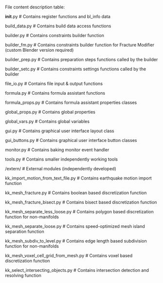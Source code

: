 File content description table:


__init__.py         # Contains register functions and bl_info data

build_data.py       # Contains build data access functions

builder.py          # Contains constraints builder function

builder_fm.py       # Contains constraints builder function for Fracture Modifier (custom Blender version required)

builder_prep.py     # Contains preparation steps functions called by the builder

builder_setc.py     # Contains constraints settings functions called by the builder

file_io.py          # Contains file input & output functions

formula.py          # Contains formula assistant functions

formula_props.py    # Contains formula assistant properties classes

global_props.py     # Contains global properties

global_vars.py      # Contains global variables

gui.py              # Contains graphical user interface layout class

gui_buttons.py      # Contains graphical user interface button classes

monitor.py          # Contains baking monitor event handler

tools.py            # Contains smaller independently working tools


/extern/                              # External modules (independently developed)

kk_import_motion_from_text_file.py    # Contains earthquake motion import function

kk_mesh_fracture.py                   # Contains boolean based discretization function

kk_mesh_fracture_bisect.py            # Contains bisect based discretization function

kk_mesh_separate_less_loose.py        # Contains polygon based discretization function for non-manifolds

kk_mesh_separate_loose.py             # Contains speed-optimized mesh island separation function

kk_mesh_subdiv_to_level.py            # Contains edge length based subdivision function for non-manifolds

kk_mesh_voxel_cell_grid_from_mesh.py  # Contains voxel based discretization function

kk_select_intersecting_objects.py     # Contains intersection detection and resolving function
